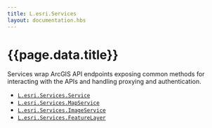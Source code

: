 ```yaml
---
title: L.esri.Services
layout: documentation.hbs
---
```


# {{page.data.title}}

Services wrap ArcGIS API endpoints exposing common methods for interacting with the APIs and handling proxying and authentication.

* [`L.esri.Services.Service`]({{assets}}api-reference/services/service.html)
* [`L.esri.Services.MapService`]({{assets}}api-reference/services/map-service.html)
* [`L.esri.Services.ImageService`]({{assets}}api-reference/services/image-service.html)
* [`L.esri.Services.FeatureLayer`]({{assets}}api-reference/services/feature-layer.html)